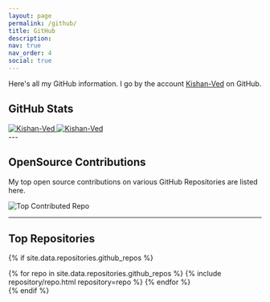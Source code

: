 ```yaml
---
layout: page
permalink: /github/
title: GitHub
description: 
nav: true
nav_order: 4
social: true
---
```


Here's all my GitHub information. I go by the account [Kishan-Ved](https://github.com/Kishan-Ved) on GitHub.

## GitHub Stats

<div class="repositories d-flex flex-wrap flex-md-row flex-column justify-content-between align-items-center"> <div class="repo p-2 text-center"> <a href="https://github.com/Kishan-Ved" rel="external nofollow noopener" target="_blank"> <img class="repo-img-light w-100" alt="Kishan-Ved" src="https://github-readme-stats.vercel.app/api/?username=Kishan-Ved&amp;theme=cobalt&amp;include_all_commits=true&amp;count_private=true&amp;show_icons=true"> <img class="repo-img-dark w-100" alt="Kishan-Ved" src="https://github-readme-stats.vercel.app/api/?username=Kishan-Ved&amp;theme=tokyonight&amp;show_icons=true"> </a> </div> </div>
---

## OpenSource Contributions

My top open source contributions on various GitHub Repositories are listed here.

<p align="left">
  <img src="https://github-contributor-stats.vercel.app/api?username=Kishan-Ved&limit=5&theme=cobalt&combine_all_yearly_contributions=true" alt="Top Contributed Repo">
</p>

---

## Top Repositories

{% if site.data.repositories.github_repos %}
<div class="repositories d-flex flex-wrap flex-md-row flex-column justify-content-between align-items-center">
  {% for repo in site.data.repositories.github_repos %}
    {% include repository/repo.html repository=repo %}
  {% endfor %}
</div>
{% endif %}

